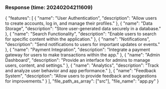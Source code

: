 ### Response (time: 20240204211609)

{
    "features": [
        {
            "name": "User Authentication",
            "description": "Allow users to create accounts, log in, and manage their profiles."
        },
        {
            "name": "Data Storage",
            "description": "Store user-generated data securely in a database."
        },
        {
            "name": "Search Functionality",
            "description": "Enable users to search for specific content within the application."
        },
        {
            "name": "Notifications",
            "description": "Send notifications to users for important updates or events."
        },
        {
            "name": "Payment Integration",
            "description": "Integrate a payment gateway for users to make transactions within the app."
        },
        {
            "name": "Admin Dashboard",
            "description": "Provide an interface for admins to manage users, content, and settings."
        },
        {
            "name": "Analytics",
            "description": "Track and analyze user behavior and app performance."
        },
        {
            "name": "Feedback System",
            "description": "Allow users to provide feedback and suggestions for improvements."
        }
    ],
    "file_path_as_array": ["src"],
    "file_name": "app.py"
}